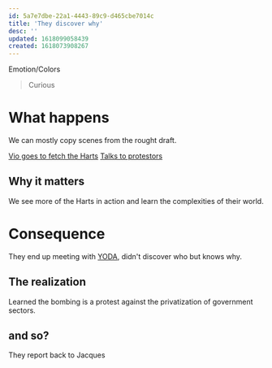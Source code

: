 ```yaml
---
id: 5a7e7dbe-22a1-4443-89c9-d465cbe7014c
title: 'They discover why'
desc: ''
updated: 1618099058439
created: 1618073908267
---
```

Emotion/Colors
> Curious

# What happens
We can mostly copy scenes from the rought draft.

[Vio goes to fetch the Harts](https://github.com/9ae/ace/blob/master/chapters/02.md#ask-the-harts-for-help)
[Talks to protestors](https://github.com/9ae/ace/blob/master/chapters/02.md#talk-to-protestors)

##  Why it matters
We see more of the Harts in action and learn the complexities of their world.

# Consequence
They end up meeting with [YODA](https://github.com/9ae/ace/blob/master/chapters/02.md#finds-yoda), didn't discover who but knows why. 

## The realization
Learned the bombing is a protest against the privatization of government sectors.

## and so?
They report back to Jacques